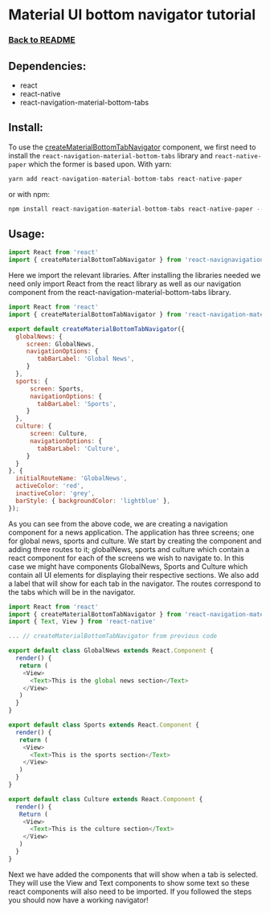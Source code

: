 # Material UI bottom navigator tutorial

### [Back to README](https://github.com/IT2810/it2810-webutvikling-h18-prosjekt-3-38/new/issue/34/readme/README.md/)

## Dependencies:
* react 
* react-native
* react-navigation-material-bottom-tabs

## Install:
To use the [createMaterialBottomTabNavigator](https://reactnavigation.org/docs/en/material-bottom-tab-navigator.html)
component, we first need to install the `react-navigation-material-bottom-tabs` library and 
`react-native-paper` which the former is based upon. With yarn:

```javascript
yarn add react-navigation-material-bottom-tabs react-native-paper
```

or with npm:

```javascript
npm install react-navigation-material-bottom-tabs react-native-paper --save
```

## Usage:

```javascript
import React from 'react'
import { createMaterialBottomTabNavigator } from 'react-navignavigation ation-material-bottom-tabs'
```
Here we import the relevant libraries. 
After installing the libraries needed we need only import 
React from the react library as well as our navigation component from the react-navigation-material-bottom-tabs 
library.

```javascript
import React from 'react'
import { createMaterialBottomTabNavigator } from 'react-navigation-material-bottom-tabs'

export default createMaterialBottomTabNavigator({
  globalNews: { 
     screen: GlobalNews,
     navigationOptions: {
        tabBarLabel: 'Global News',
     }
  },
  sports: { 
      screen: Sports,
      navigationOptions: {
        tabBarLabel: 'Sports',
     }
  },
  culture: { 
      screen: Culture,
      navigationOptions: {
        tabBarLabel: 'Culture',
     }
  }
}, {
  initialRouteName: 'GlobalNews',
  activeColor: 'red',
  inactiveColor: 'grey',
  barStyle: { backgroundColor: 'lightblue' },
});
```

As you can see from the above code, we are creating a navigation component for a news application. 
The application has three screens; one for global news, sports and culture. 
We start by creating the component and adding three routes to it; globalNews, sports and culture which contain a react component
for each of the screens we wish to navigate to. In this case we might have components GlobalNews, Sports and Culture which contain 
all UI elements for displaying their respective sections. We also add a label that will show for each tab in the navigator. 
The routes correspond to the tabs which will be in the navigator.

```javascript
import React from 'react'
import { createMaterialBottomTabNavigator } from 'react-navigation-material-bottom-tabs'
import { Text, View } from 'react-native'

... // createMaterialBottomTabNavigator from previous code

export default class GlobalNews extends React.Component {
  render() {
   return (
    <View>
      <Text>This is the global news section</Text>
    </View>
   )
  }
}

export default class Sports extends React.Component {
  render() {
   return (
    <View>
      <Text>This is the sports section</Text>
    </View>
   )
  }
}

export default class Culture extends React.Component {
  render() {
   Return (
    <View>
      <Text>This is the culture section</Text>
    </View>
   )
  }
}
```

Next we have added the components that will show when a tab is selected. 
They will use the View and Text components to show some text so these react components will also need to be imported. 
If you followed the steps you should now have a working navigator!
